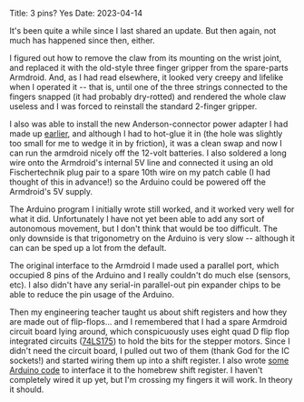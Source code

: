 Title: 3 pins? Yes
Date: 2023-04-14

It's been quite a while since I last shared an update. But then again, not much has happened since then, either.

I figured out how to remove the claw from its mounting on the wrist joint, and replaced it with the old-style three finger gripper from the spare-parts Armdroid. And, as I had read elsewhere, it looked very creepy and lifelike when I operated it -- that is, until one of the three strings connected to the fingers snapped (it had probably dry-rotted) and rendered the whole claw useless and I was forced to reinstall the standard 2-finger gripper.

I also was able to install the new Anderson-connector power adapter I had made up [earlier]({filename}disassembly.md), and although I had to hot-glue it in (the hole was slightly too small for me to wedge it in by friction), it was a clean swap and now I can run the armdroid nicely off the 12-volt batteries. I also soldered a long wire onto the Armdroid's internal 5V line and connected it using an old Fischertechnik plug pair to a spare 10th wire on my patch cable (I had thought of this in advance!) so the Arduino could be powered off the Armdroid's 5V supply.

The Arduino program I initially wrote still worked, and it worked very well for what it did. Unfortunately I have not yet been able to add any sort of autonomous movement, but I don't think that would be too difficult. The only downside is that trigonometry on the Arduino is very slow -- although it can can be sped up a lot from the default.

The original interface to the Armdroid I made used a parallel port, which occupied 8 pins of the Arduino and I really couldn't do much else (sensors, etc). I also didn't have any serial-in parallel-out pin expander chips to be able to reduce the pin usage of the Arduino.

Then my engineering teacher taught us about shift registers and how they are made out of flip-flops... and I remembered that I had a spare Armdroid circuit board lying around, which conspicuously uses eight quad D flip flop integrated circuits ([74LS175](/armdroid/info/resources/datasheets/74LS175-d-flip-flop.pdf)) to hold the bits for the stepper motors. Since I didn't need the circuit board, I pulled out two of them (thank God for the IC sockets!) and started wiring them up into a shift register. I also wrote [some Arduino code](https://github.com/dragoncoder047/armdroid/blob/c06672e7eefa750ace01bf089cd30fd8e7fa89f4/code/armdroid-class/armdroid.hpp#L33-L71) to interface it to the homebrew shift register. I haven't completely wired it up yet, but I'm crossing my fingers it will work. In theory it should.
